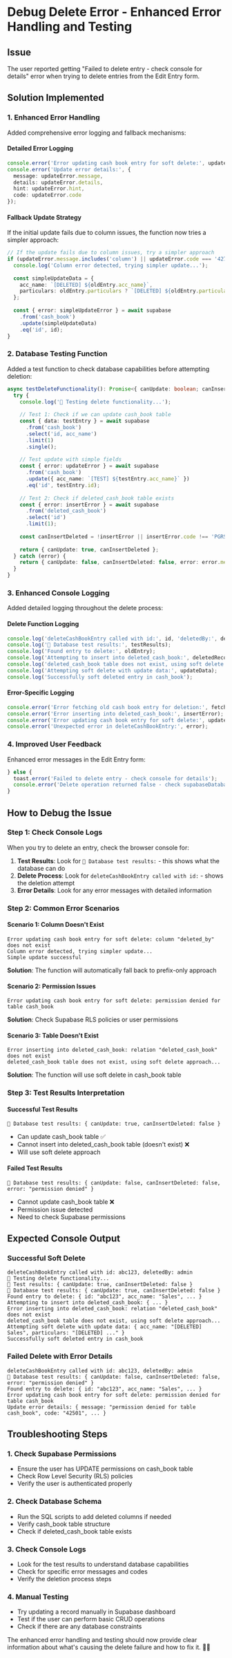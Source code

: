 # Debug Delete Error - Enhanced Error Handling and Testing

## Issue
The user reported getting "Failed to delete entry - check console for details" error when trying to delete entries from the Edit Entry form.

## Solution Implemented

### **1. Enhanced Error Handling**
Added comprehensive error logging and fallback mechanisms:

#### **Detailed Error Logging**
```typescript
console.error('Error updating cash book entry for soft delete:', updateError);
console.error('Update error details:', {
  message: updateError.message,
  details: updateError.details,
  hint: updateError.hint,
  code: updateError.code
});
```

#### **Fallback Update Strategy**
If the initial update fails due to column issues, the function now tries a simpler approach:
```typescript
// If the update fails due to column issues, try a simpler approach
if (updateError.message.includes('column') || updateError.code === '42703') {
  console.log('Column error detected, trying simpler update...');
  
  const simpleUpdateData = {
    acc_name: `[DELETED] ${oldEntry.acc_name}`,
    particulars: oldEntry.particulars ? `[DELETED] ${oldEntry.particulars}` : '[DELETED]',
  };
  
  const { error: simpleUpdateError } = await supabase
    .from('cash_book')
    .update(simpleUpdateData)
    .eq('id', id);
}
```

### **2. Database Testing Function**
Added a test function to check database capabilities before attempting deletion:

```typescript
async testDeleteFunctionality(): Promise<{ canUpdate: boolean; canInsertDeleted: boolean; error?: string }> {
  try {
    console.log('🧪 Testing delete functionality...');
    
    // Test 1: Check if we can update cash_book table
    const { data: testEntry } = await supabase
      .from('cash_book')
      .select('id, acc_name')
      .limit(1)
      .single();
      
    // Test update with simple fields
    const { error: updateError } = await supabase
      .from('cash_book')
      .update({ acc_name: `[TEST] ${testEntry.acc_name}` })
      .eq('id', testEntry.id);
      
    // Test 2: Check if deleted_cash_book table exists
    const { error: insertError } = await supabase
      .from('deleted_cash_book')
      .select('id')
      .limit(1);
      
    const canInsertDeleted = !insertError || insertError.code !== 'PGRST116';
    
    return { canUpdate: true, canInsertDeleted };
  } catch (error) {
    return { canUpdate: false, canInsertDeleted: false, error: error.message };
  }
}
```

### **3. Enhanced Console Logging**
Added detailed logging throughout the delete process:

#### **Delete Function Logging**
```typescript
console.log('deleteCashBookEntry called with id:', id, 'deletedBy:', deletedBy);
console.log('🧪 Database test results:', testResults);
console.log('Found entry to delete:', oldEntry);
console.log('Attempting to insert into deleted_cash_book:', deletedRecord);
console.log('deleted_cash_book table does not exist, using soft delete approach...');
console.log('Attempting soft delete with update data:', updateData);
console.log('Successfully soft deleted entry in cash_book');
```

#### **Error-Specific Logging**
```typescript
console.error('Error fetching old cash book entry for deletion:', fetchError);
console.error('Error inserting into deleted_cash_book:', insertError);
console.error('Error updating cash book entry for soft delete:', updateError);
console.error('Unexpected error in deleteCashBookEntry:', error);
```

### **4. Improved User Feedback**
Enhanced error messages in the Edit Entry form:

```typescript
} else {
  toast.error('Failed to delete entry - check console for details');
  console.error('Delete operation returned false - check supabaseDatabase.ts logs');
}
```

## How to Debug the Issue

### **Step 1: Check Console Logs**
When you try to delete an entry, check the browser console for:

1. **Test Results**: Look for `🧪 Database test results:` - this shows what the database can do
2. **Delete Process**: Look for `deleteCashBookEntry called with id:` - shows the deletion attempt
3. **Error Details**: Look for any error messages with detailed information

### **Step 2: Common Error Scenarios**

#### **Scenario 1: Column Doesn't Exist**
```
Error updating cash book entry for soft delete: column "deleted_by" does not exist
Column error detected, trying simpler update...
Simple update successful
```
**Solution**: The function will automatically fall back to prefix-only approach

#### **Scenario 2: Permission Issues**
```
Error updating cash book entry for soft delete: permission denied for table cash_book
```
**Solution**: Check Supabase RLS policies or user permissions

#### **Scenario 3: Table Doesn't Exist**
```
Error inserting into deleted_cash_book: relation "deleted_cash_book" does not exist
deleted_cash_book table does not exist, using soft delete approach...
```
**Solution**: The function will use soft delete in cash_book table

### **Step 3: Test Results Interpretation**

#### **Successful Test Results**
```
🧪 Database test results: { canUpdate: true, canInsertDeleted: false }
```
- Can update cash_book table ✅
- Cannot insert into deleted_cash_book table (doesn't exist) ❌
- Will use soft delete approach

#### **Failed Test Results**
```
🧪 Database test results: { canUpdate: false, canInsertDeleted: false, error: "permission denied" }
```
- Cannot update cash_book table ❌
- Permission issue detected
- Need to check Supabase permissions

## Expected Console Output

### **Successful Soft Delete**
```
deleteCashBookEntry called with id: abc123, deletedBy: admin
🧪 Testing delete functionality...
🧪 Test results: { canUpdate: true, canInsertDeleted: false }
🧪 Database test results: { canUpdate: true, canInsertDeleted: false }
Found entry to delete: { id: "abc123", acc_name: "Sales", ... }
Attempting to insert into deleted_cash_book: { ... }
Error inserting into deleted_cash_book: relation "deleted_cash_book" does not exist
deleted_cash_book table does not exist, using soft delete approach...
Attempting soft delete with update data: { acc_name: "[DELETED] Sales", particulars: "[DELETED] ..." }
Successfully soft deleted entry in cash_book
```

### **Failed Delete with Error Details**
```
deleteCashBookEntry called with id: abc123, deletedBy: admin
🧪 Database test results: { canUpdate: false, canInsertDeleted: false, error: "permission denied" }
Found entry to delete: { id: "abc123", acc_name: "Sales", ... }
Error updating cash book entry for soft delete: permission denied for table cash_book
Update error details: { message: "permission denied for table cash_book", code: "42501", ... }
```

## Troubleshooting Steps

### **1. Check Supabase Permissions**
- Ensure the user has UPDATE permissions on cash_book table
- Check Row Level Security (RLS) policies
- Verify the user is authenticated properly

### **2. Check Database Schema**
- Run the SQL scripts to add deleted columns if needed
- Verify cash_book table structure
- Check if deleted_cash_book table exists

### **3. Check Console Logs**
- Look for the test results to understand database capabilities
- Check for specific error messages and codes
- Verify the deletion process steps

### **4. Manual Testing**
- Try updating a record manually in Supabase dashboard
- Test if the user can perform basic CRUD operations
- Check if there are any database constraints

The enhanced error handling and testing should now provide clear information about what's causing the delete failure and how to fix it. 🧪✅



